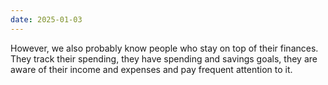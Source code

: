 ```yaml
---
date: 2025-01-03
---
```


However, we also probably know people who stay on top of their finances. They track their spending, they have spending and savings goals, they are aware of their income and expenses and pay frequent attention to it.